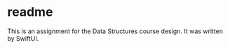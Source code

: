 # readme



 This is an assignment for the Data Structures course design. It was written by SwiftUI.